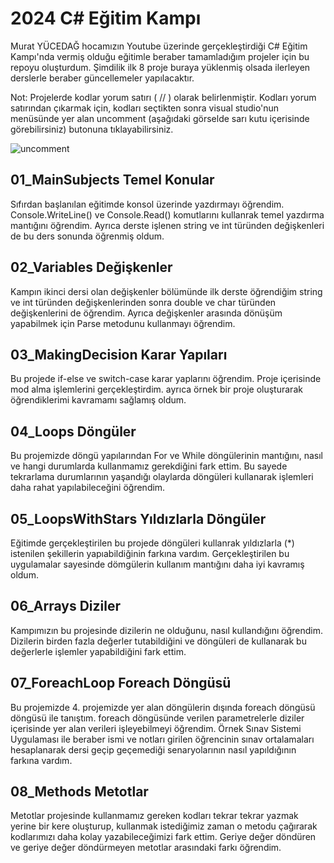 # 2024 C# Eğitim Kampı
Murat YÜCEDAĞ hocamızın Youtube üzerinde gerçekleştirdiği C# Eğitim Kampı'nda vermiş olduğu eğitimle beraber tamamladığım projeler için bu repoyu oluşturdum. Şimdilik ilk 8 proje buraya yüklenmiş olsada ilerleyen derslerle beraber güncellemeler yapılacaktır.

Not: Projelerde kodlar yorum satırı ( // ) olarak belirlenmiştir. Kodları yorum satırından çıkarmak için, kodları seçtikten sonra visual studio'nun menüsünde yer alan uncomment (aşağıdaki görselde sarı kutu içerisinde görebilirsiniz) butonuna tıklayabilirsiniz.

![uncomment](https://github.com/user-attachments/assets/84257daf-e9e5-4994-a4c0-30d55e5b13c1)


## 01_MainSubjects Temel Konular
Sıfırdan başlanılan eğitimde konsol üzerinde yazdırmayı öğrendim. Console.WriteLine() ve Console.Read() komutlarını kullanrak temel yazdırma mantığını öğrendim. Ayrıca derste işlenen string ve int türünden değişkenleri de bu ders sonunda öğrenmiş oldum.
## 02_Variables Değişkenler
Kampın ikinci dersi olan değişkenler bölümünde ilk derste öğrendiğim string ve int türünden değişkenlerinden sonra double ve char türünden değişkenlerini de öğrendim. Ayrıca değişkenler arasında dönüşüm yapabilmek için Parse metodunu kullanmayı öğrendim.
## 03_MakingDecision Karar Yapıları
Bu projede if-else ve switch-case karar yaplarını öğrendim. Proje içerisinde mod alma işlemlerini gerçekleştirdim. ayrıca örnek bir proje oluşturarak öğrendiklerimi kavramamı sağlamış oldum.
## 04_Loops Döngüler
Bu projemizde döngü yapılarından For ve While döngülerinin mantığını, nasıl ve hangi durumlarda kullanmamız gerekdiğini fark ettim. Bu sayede tekrarlama durumlarının yaşandığı olaylarda döngüleri kullanarak işlemleri daha rahat yapılabileceğini öğrendim.
## 05_LoopsWithStars Yıldızlarla Döngüler
Eğitimde gerçekleştirilen bu projede döngüleri kullanrak yıldızlarla (*) istenilen şekillerin yapıabildiğinin farkına vardım. Gerçekleştirilen bu uygulamalar sayesinde dömgülerin kullanım mantığını daha iyi kavramış oldum.
## 06_Arrays Diziler
Kampımızın bu projesinde dizilerin ne olduğunu, nasıl kullandığını öğrendim. Dizilerin birden fazla değerler tutabildiğini ve döngüleri de kullanarak bu değerlerle işlemler yapabildiğini fark ettim.
## 07_ForeachLoop Foreach Döngüsü
Bu projemizde 4. projemizde yer alan döngülerin dışında foreach döngüsü döngüsü ile tanıştım. foreach döngüsünde verilen parametrelerle diziler içerisinde yer alan verileri işleyebilmeyi öğrendim.
Örnek Sınav Sistemi Uygulaması ile beraber ismi ve notları girilen öğrencinin sınav ortalamaları hesaplanarak dersi geçip geçemediği senaryolarının nasıl yapıldığının farkına vardım.
## 08_Methods Metotlar
Metotlar projesinde kullanmamız gereken kodları tekrar tekrar yazmak yerine bir kere oluşturup, kullanmak istediğimiz zaman o metodu çağırarak kodlarımızı daha kolay yazabileceğimizi fark ettim. Geriye değer döndüren ve geriye değer döndürmeyen metotlar arasındaki farkı öğrendim.
